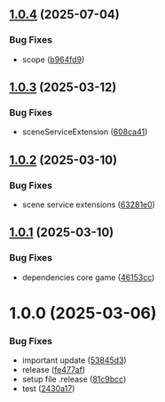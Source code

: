## [1.0.4](https://github.com/KhanhTQ-Organization/com.ktgame.services.scene/compare/v1.0.3...v1.0.4) (2025-07-04)


### Bug Fixes

* scope ([b964fd9](https://github.com/KhanhTQ-Organization/com.ktgame.services.scene/commit/b964fd9a088f2ed62fa20585f4eadb0b3fd555ed))

## [1.0.3](https://github.com/KhanhTQ-hub/com.ktgame.services.scene/compare/v1.0.2...v1.0.3) (2025-03-12)


### Bug Fixes

* sceneServiceExtension ([608ca41](https://github.com/KhanhTQ-hub/com.ktgame.services.scene/commit/608ca41709660ebdcd9a0dab0c15eae754df4d01))

## [1.0.2](https://github.com/KhanhTQ-hub/com.ktgame.services.scene/compare/v1.0.1...v1.0.2) (2025-03-10)


### Bug Fixes

* scene service extensions ([63281e0](https://github.com/KhanhTQ-hub/com.ktgame.services.scene/commit/63281e0ce5e46e1b30a877e05ae5859929efdb78))

## [1.0.1](https://github.com/KhanhTQ-hub/com.ktgame.services.scene/compare/v1.0.0...v1.0.1) (2025-03-10)


### Bug Fixes

* dependencies core game ([46153cc](https://github.com/KhanhTQ-hub/com.ktgame.services.scene/commit/46153cc984471f52bc9bcd8a411b51341ca67dbd))

# 1.0.0 (2025-03-06)


### Bug Fixes

* important update ([53845d3](https://github.com/KhanhTQ-hub/com.ktgame.services.scene/commit/53845d32993f19e77d92e20073add5c926003398))
* release ([fe477af](https://github.com/KhanhTQ-hub/com.ktgame.services.scene/commit/fe477af4fc546b8a0f40685e4ced9e0f726e1388))
* setup file .release ([81c9bcc](https://github.com/KhanhTQ-hub/com.ktgame.services.scene/commit/81c9bcc7af14f9f7c6f959be7a6cf76420ed3e21))
* test ([2430a17](https://github.com/KhanhTQ-hub/com.ktgame.services.scene/commit/2430a173145d8808993274c49a3c86ca318fb849))
